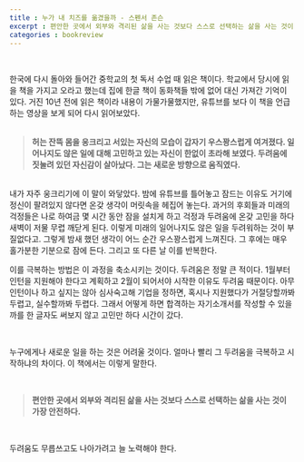 ```yaml
---
title : 누가 내 치즈를 옮겼을까 - 스펜서 존슨
excerpt : 편안한 곳에서 외부와 격리된 삶을 사는 것보다 스스로 선택하는 삶을 사는 것이 가장 안전하다
categories : bookreview
---
```


<br>

한국에 다시 돌아와 들어간 중학교의 첫 독서 수업 때 읽은 책이다. 학교에서 당시에 읽을 책을 가지고 오라고 했는데 집에 한글 책이 동화책들 밖에 없어 대신 가져간 기억이 있다. 거진 10년 전에 읽은 책이라 내용이 가물가물했지만, 유튜브를 보다 이 책을 언급하는 영상을 보게 되어 다시 읽어보았다.  
​
<br>

> **허는 잔뜩 몸을 웅크리고 서있는 자신의 모습이 갑자기 우스꽝스럽게 여겨졌다. 일어나지도 않은 일에 대해 고민하고 있는 자신이 한없이 초라해 보였다. 두려움에 짓눌려 있던 자신감이 살아났다. 그는 새로운 방향으로 움직였다.**  

<br>
​
내가 자주 웅크리기에 이 말이 와닿았다. 밤에 유튜브를 틀어놓고 잠드는 이유도 거기에 정신이 팔려있지 않다면 온갖 생각이 머릿속을 헤집어 놓는다. 과거의 후회들과 미래의 걱정들은 나로 하여금 몇 시간 동안 잠을 설치게 하고 걱정과 두려움에 온갖 고민을 하다 새벽이 저물 무렵 깨닫게 된다. 이렇게 미래의 일어나지도 않은 일을 두려워하는 것이 부질없다고. 그렇게 밤새 했던 생각이 어느 순간 우스꽝스럽게 느껴진다. 그 후에는 매우 홀가분한 기분으로 잠에 든다. 그리고 또 다른 날 이를 반복한다.

<br>

이를 극복하는 방법은 이 과정을 축소시키는 것이다. 두려움은 정말 큰 적이다. 1월부터 인턴을 지원해야 한다고 계획하고 2월이 되어서야 시작한 이유도 두려움 때문이다. 아무 인턴이나 하고 싶지는 않아 심사숙고해 기업을 정하면, 혹시나 지원했다가 거절당할까봐 두렵고, 실수할까봐 두렵다. 그래서 어떻게 하면 합격하는 자기소개서를 작성할 수 있을까를 한 글자도 써보지 않고 고민만 하다 시간이 갔다.

<br>

누구에게나 새로운 일을 하는 것은 어려울 것이다. 얼마나 빨리 그 두려움을 극복하고 시작하냐의 차이다. 이 책에서는 이렇게 말한다.

<br>

> **편안한 곳에서 외부와 격리된 삶을 사는 것보다 스스로 선택하는 삶을 사는 것이 가장 안전하다.**

<br>

두려움도 무릅쓰고도 나아가려고 늘 노력해야 한다.​

<br>